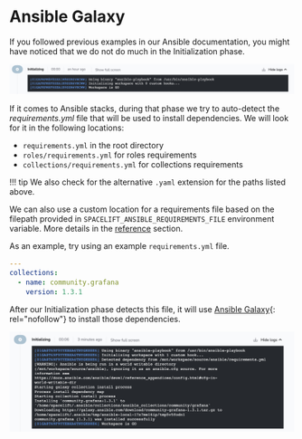 # Ansible Galaxy

If you followed previous examples in our Ansible documentation, you might have noticed that we do not do much in the Initialization phase.

![Empty initialization phase](../../assets/screenshots/ansible/ansible-13-empty-initialization.png)

If it comes to Ansible stacks, during that phase we try to auto-detect the _requirements.yml_ file that will be used to install dependencies. We will look for it in the following locations:

- `requirements.yml` in the root directory
- `roles/requirements.yml` for roles requirements
- `collections/requirements.yml` for collections requirements

!!! tip
    We also check for the alternative `.yaml` extension for the paths listed above.
  
We can also use a custom location for a requirements file based on the filepath provided in `SPACELIFT_ANSIBLE_REQUIREMENTS_FILE` environment variable. More details in the [reference](reference.md#overriding-default-requirementsyml-file-location) section.

As an example, try using an example `requirements.yml` file.

```yaml title="Example requirements.yml file"
---
collections:
  - name: community.grafana
    version: 1.3.1
```

After our Initialization phase detects this file, it will use [Ansible Galaxy](https://galaxy.ansible.com){: rel="nofollow"} to install those dependencies.

![Installing community.grafana collection](../../assets/screenshots/ansible/ansible-14-installing-dependency.png)
